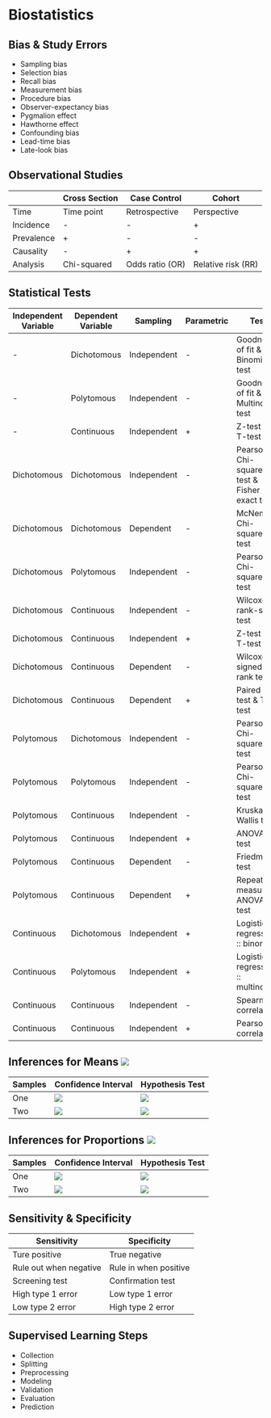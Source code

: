 # Biostatistics

## Bias & Study Errors

- Sampling bias
- Selection bias
- Recall bias
- Measurement bias
- Procedure bias
- Observer-expectancy bias
- Pygmalion effect
- Hawthorne effect
- Confounding bias
- Lead-time bias
- Late-look bias

## Observational Studies

||Cross Section|Case Control|Cohort|
|-|-|-|-|
|Time|Time point|Retrospective|Perspective|
|Incidence|-|-|+|
|Prevalence|+|-|-|
|Causality|-|+|+|
|Analysis|Chi-squared|Odds ratio (OR)|Relative risk (RR)|

## Statistical Tests

|Independent Variable|Dependent Variable|Sampling|Parametric|Test|
|-|-|-|-|-|
|-|Dichotomous|Independent|-|Goodness of fit & Binomial test|
|-|Polytomous|Independent|-|Goodness of fit & Multinomial test|
|-|Continuous|Independent|+|Z-test & T-test|
|Dichotomous|Dichotomous|Independent|-|Pearson Chi-squared test & Fisher exact test|
|Dichotomous|Dichotomous|Dependent|-|McNemar Chi-squared test|
|Dichotomous|Polytomous|Independent|-|Pearson Chi-squared test|
|Dichotomous|Continuous|Independent|-|Wilcoxon rank-sum test|
|Dichotomous|Continuous|Independent|+|Z-test & T-test|
|Dichotomous|Continuous|Dependent|-|Wilcoxon signed-rank test|
|Dichotomous|Continuous|Dependent|+|Paired Z-test & T-test|
|Polytomous|Dichotomous|Independent|-|Pearson Chi-squared test|
|Polytomous|Polytomous|Independent|-|Pearson Chi-squared test|
|Polytomous|Continuous|Independent|-|Kruskal-Wallis test|
|Polytomous|Continuous|Independent|+|ANOVA F-test|
|Polytomous|Continuous|Dependent|-|Friedman test|
|Polytomous|Continuous|Dependent|+|Repeated measures ANOVA F-test|
|Continuous|Dichotomous|Independent|+|Logistic regression :: binomial|
|Continuous|Polytomous|Independent|+|Logistic regression :: multinomial|
|Continuous|Continuous|Independent|-|Spearman correlation|
|Continuous|Continuous|Independent|+|Pearson correlation|

## Inferences for Means ![](https://latex.codecogs.com/gif.latex?\overline{X})

|Samples|Confidence Interval|Hypothesis Test|
|-|-|-|
|One|![](https://latex.codecogs.com/gif.latex?\overline{X}&space;\pm&space;t_\text{df}\frac{S}{\sqrt{n}},&space;\text{df}&space;=&space;n-1)|![](https://latex.codecogs.com/gif.latex?t_\text{df}&space;=&space;(\overline{X}-\mu)/\frac{S}{\sqrt{n}},&space;\text{df}&space;=&space;n-1)|
|Two|![](https://latex.codecogs.com/gif.latex?(\overline{X}_1-\overline{X}2)&space;\pm&space;t_\text{df}\sqrt{\frac{S_1^2}{n_1}&plus;\frac{S_2^2}{n_2}},&space;\text{df}&space;=&space;\min\{n_1-1,&space;n_2-1\})|![](https://latex.codecogs.com/gif.latex?t_\text{df}&space;=&space;(\overline{X}_1-\overline{X}_2)/\sqrt{\frac{S_1^2}{n_1}&plus;\frac{S_2^2}{n_2}},&space;\text{df}&space;=&space;\min\{n_1-1,&space;n_2-1\})|

## Inferences for Proportions ![](https://latex.codecogs.com/gif.latex?\hat{p})

|Samples|Confidence Interval|Hypothesis Test|
|-|-|-|
|One|![](https://latex.codecogs.com/gif.latex?\hat{p}&space;\pm&space;z\sqrt{\frac{\hat{p}(1-\hat{p})}{n}})|![](https://latex.codecogs.com/gif.latex?z&space;=&space;(\hat{p}-p)/\sqrt{\frac{p(1-p)}{n}})|
|Two|![](https://latex.codecogs.com/gif.latex?(\hat{p}_1-\hat{p}_2)&space;\pm&space;z\sqrt{\frac{\hat{p}_1(1-\hat{p}_1)}{n_1}&plus;\frac{\hat{p}_2(1-\hat{p}_2)}{n_2}})|![](https://latex.codecogs.com/gif.latex?z&space;=&space;(\hat{p}_1-\hat{p}_2)/\sqrt{p_\text{pooled}(1-p_\text{pooled})(\frac{1}{n_1}&plus;\frac{1}{n_2})},&space;p_\text{pooled}&space;=&space;\frac{n_1\hat{p}_1&plus;n_2\hat{p}_2}{n_1&plus;n_2})|

## Sensitivity & Specificity

|Sensitivity|Specificity|
|-|-|
|Ture positive|True negative|
|Rule out when negative|Rule in when positive|
|Screening test|Confirmation test|
|High type 1 error|Low type 1 error|
|Low type 2 error|High type 2 error|

## Supervised Learning Steps

- Collection
- Splitting
- Preprocessing
- Modeling
- Validation
- Evaluation
- Prediction
